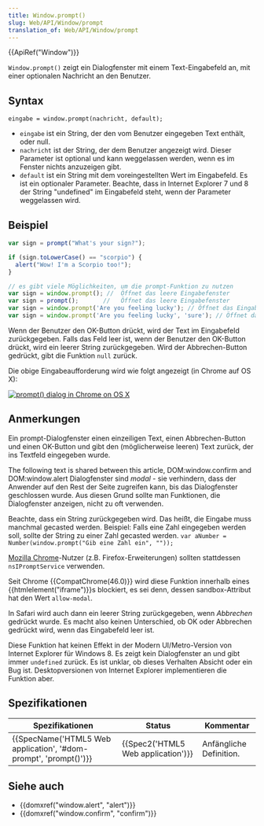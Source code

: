 ```yaml
---
title: Window.prompt()
slug: Web/API/Window/prompt
translation_of: Web/API/Window/prompt
---
```

{{ApiRef("Window")}}

`Window.prompt()` zeigt ein Dialogfenster mit einem Text-Eingabefeld an, mit einer optionalen Nachricht an den Benutzer.

## Syntax

    eingabe = window.prompt(nachricht, default);

- `eingabe` ist ein String, der den vom Benutzer eingegeben Text enthält, oder null.
- `nachricht` ist der String, der dem Benutzer angezeigt wird. Dieser Parameter ist optional und kann weggelassen werden, wenn es im Fenster nichts anzuzeigen gibt.
- `default` ist ein String mit dem voreingestellten Wert im Eingabefeld. Es ist ein optionaler Parameter. Beachte, dass in Internet Explorer 7 und 8 der String "undefined" im Eingabefeld steht, wenn der Parameter weggelassen wird.

## Beispiel

```js
var sign = prompt("What's your sign?");

if (sign.toLowerCase() == "scorpio") {
  alert("Wow! I'm a Scorpio too!");
}

// es gibt viele Möglichkeiten, um die prompt-Funktion zu nutzen
var sign = window.prompt(); //  Öffnet das leere Eingabefenster
var sign = prompt();       //   Öffnet das leere Eingabefenster
var sign = window.prompt('Are you feeling lucky'); // Öffnet das Eingabefenster mit dem Text "Are you feeling lucky"
var sign = window.prompt('Are you feeling lucky', 'sure'); // Öffnet das Eingabefenster mit dem Text "Are you feeling lucky" und dem Standardwert "sure"
```

Wenn der Benutzer den OK-Button drückt, wird der Text im Eingabefeld zurückgegeben. Falls das Feld leer ist, wenn der Benutzer den OK-Button drückt, wird ein leerer String zurückgegeben. Wird der Abbrechen-Button gedrückt, gibt die Funktion `null` zurück.

Die obige Eingabeaufforderung wird wie folgt angezeigt (in Chrome auf OS X):

[![prompt() dialog in Chrome on OS X](https://mdn.mozillademos.org/files/11303/prompt.png)](https://mdn.mozillademos.org/files/11303/prompt.png)

## Anmerkungen

Ein prompt-Dialogfenster einen einzeiligen Text, einen Abbrechen-Button und einen OK-Button und gibt den (möglicherweise leeren) Text zurück, der ins Textfeld eingegeben wurde.

The following text is shared between this article, DOM:window\.confirm and DOM:window\.alert Dialogfenster sind _modal_ - sie verhindern, dass der Anwender auf den Rest der Seite zugreifen kann, bis das Dialogfenster geschlossen wurde. Aus diesen Grund sollte man Funktionen, die Dialogfenster anzeigen, nicht zu oft verwenden.

Beachte, dass ein String zurückgegeben wird. Das heißt, die Eingabe muss manchmal gecasted werden. Beispiel: Falls eine Zahl eingegeben werden soll, sollte der String zu einer Zahl gecasted werden. `var aNumber = Number(window.prompt("Gib eine Zahl ein", ""));`

[Mozilla Chrome](/en-US/Chrome "Chrome")-Nutzer (z.B. Firefox-Erweiterungen) sollten stattdessen `nsIPromptService` verwenden.

Seit Chrome {{CompatChrome(46.0)}} wird diese Funktion innerhalb eines {{htmlelement("iframe")}}s blockiert, es sei denn, dessen sandbox-Attribut hat den Wert `allow-modal`.

In Safari wird auch dann ein leerer String zurückgegeben, wenn _Abbrechen_ gedrückt wurde. Es macht also keinen Unterschied, ob OK oder Abbrechen gedrückt wird, wenn das Eingabefeld leer ist.

Diese Funktion hat keinen Effekt in der Modern UI/Metro-Version von Internet Explorer für Windows 8. Es zeigt kein Dialogfenster an und gibt immer `undefined` zurück. Es ist unklar, ob dieses Verhalten Absicht oder ein Bug ist. Desktopversionen von Internet Explorer implementieren die Funktion aber.

## Spezifikationen

| Spezifikationen                                                                      | Status                                       | Kommentar               |
| ------------------------------------------------------------------------------------ | -------------------------------------------- | ----------------------- |
| {{SpecName('HTML5 Web application', '#dom-prompt', 'prompt()')}} | {{Spec2('HTML5 Web application')}} | Anfängliche Definition. |

## Siehe auch

- {{domxref("window.alert", "alert")}}
- {{domxref("window.confirm", "confirm")}}
